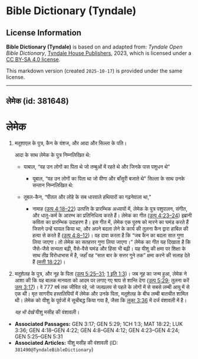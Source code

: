 # Bible Dictionary (Tyndale)

## License Information

**Bible Dictionary (Tyndale)** is based on and adapted from: _Tyndale Open Bible Dictionary_, [Tyndale House Publishers](https://tyndaleopenresources.com/), 2023, which is licensed under a [CC BY-SA 4.0 license](https://creativecommons.org/licenses/by-sa/4.0/legalcode.en).

This markdown version (created `2025-10-17`) is provided under the same license.



--------------------------------

## लेमेक (id: 381648)

लेमेक
=====

1. मतूशाएल के पुत्र, कैन के वंशज, और आदा और सिल्ला के पति।

    आदा के साथ लेमेक के पुत्र निम्नलिखित थे:

    * याबाल, “वह उन लोगों का पिता थे जो तम्बुओं में रहते थे और जिनके पास पशुधन थे”
        * यूबाल, “वह उन लोगों का पिता था जो वीणा और बाँसुरी बजाते थे"
        सिल्ला के साथ उनके सन्तान निम्नलिखित थे:

    * तूबल\-कैन, “पीतल और लोहे के सब धारवाले हथियारों का गढ़नेवाला था,”
        * नामाह ([उत्प 4:18–22](https://ref.ly/Gen4:18-Gen4:22))
        उत्पत्ति के प्रारम्भिक अध्यायों में, लेमेक के पुत्र पशुपालन, संगीत, और धातु\-कर्म के आरम्भ का प्रतिनिधित्व करते हैं। लेमेक का गीत ([उत्प 4:23–24](https://ref.ly/Gen4:23-Gen4:24)) इब्रानी कविता का प्रारम्भिक उदाहरण है। इस गीत में, लेमेक एक पुरुष को मारने का घमंड करते हैं जिसने उन्हें घायल किया था, और अपने बदला लेने के कार्य की तुलना कैन द्वारा हाबिल की हत्या से करते हैं ([उत्प 4:8–12](https://ref.ly/Gen4:8-Gen4:12))। वह दावा करता है कि “जब कैन का बदला सात गुणा लिया जाएगा। तो लेमेक का सतहत्तर गुणा लिया जाएगा।” लेमेक का गीत यह दिखाता है कि जैसे\-जैसे सभ्यता बढ़ी, वैसे\-वैसे घमंड और हिंसा भी बढ़ी। यह यीशु की क्षमा पर शिक्षा के साथ तीव्र विरोधाभास में है, जहाँ वह “सात बार के सत्तर गुने तक” क्षमा करने की सलाह देते हैं ([मत्ती 18:22](https://ref.ly/Matt18:22))।

2. मतूशेलह के पुत्र, और नूह के पिता ([उत्प 5:25–31](https://ref.ly/Gen5:25-Gen5:31); [1 इति 1:3](https://ref.ly/1Chr1:3))। जब नूह का जन्म हुआ, लेमेक ने आशा की कि यह बालक मानवता को आदम पर लगाए गए श्राप से शान्ति देगा ([उत्प 5:29](https://ref.ly/Gen5:29); तुलना करें [उत्प 3:17](https://ref.ly/Gen3:17))। वे 777 वर्ष तक जीवित रहे, जो जलप्रलय से पहले के लोगों में से सबसे लम्बी आयु में से एक थी। मृत सागरीय हस्तलिपियों में लेमेक और उनके पिता, मतूशेलह के बीच लम्बी बातचीत शामिल थी। लेमेक को यीशु के पूर्वजों में सूचीबद्ध किया गया है, जैसा कि [लूका 3:36](https://ref.ly/Luke3:36) में दर्ज वंशावली में है।

    *यह भी देखें* यीशु मसीह की वंशावली।

* **Associated Passages:** GEN 3:17; GEN 5:29; 1CH 1:3; MAT 18:22; LUK 3:36; GEN 4:18–GEN 4:22; GEN 4:8–GEN 4:12; GEN 4:23–GEN 4:24; GEN 5:25–GEN 5:31
* **Associated Articles:** यीशु मसीह की वंशावली (ID: `381490@TyndaleBibleDictionary`)

